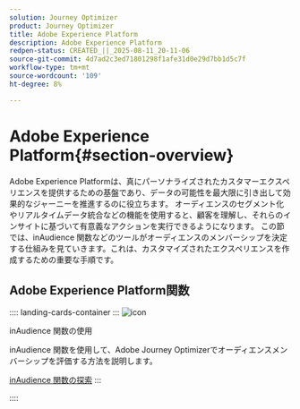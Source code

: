 ```yaml
---
solution: Journey Optimizer
product: Journey Optimizer
title: Adobe Experience Platform
description: Adobe Experience Platform
redpen-status: CREATED_||_2025-08-11_20-11-06
source-git-commit: 4d7ad2c3ed71801298f1afe31d0e29d7bb1d5c7f
workflow-type: tm+mt
source-wordcount: '109'
ht-degree: 8%

---
```



# Adobe Experience Platform{#section-overview}

Adobe Experience Platformは、真にパーソナライズされたカスタマーエクスペリエンスを提供するための基盤であり、データの可能性を最大限に引き出して効果的なジャーニーを推進するのに役立ちます。 オーディエンスのセグメント化やリアルタイムデータ統合などの機能を使用すると、顧客を理解し、それらのインサイトに基づいて有意義なアクションを実行できるようになります。 この節では、inAudience 関数などのツールがオーディエンスのメンバーシップを決定する仕組みを見ていきます。これは、カスタマイズされたエクスペリエンスを作成するための重要な手順です。

## Adobe Experience Platform関数

:::: landing-cards-container
:::
![icon](https://cdn.experienceleague.adobe.com/icons/code-branch.svg?lang=ja)

inAudience 関数の使用

inAudience 関数を使用して、Adobe Journey Optimizerでオーディエンスメンバーシップを評価する方法を説明します。

[inAudience 関数の探索](../using/building-journeys/functions/functioninaudience.md)
:::

::::
